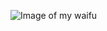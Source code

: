 ![Image of my waifu](https://images-wixmp-ed30a86b8c4ca887773594c2.wixmp.com/f/26f04d67-0e0d-4375-93e7-82c9cfc22b80/dcyji16-1e3f53f4-115e-4c8a-babf-fd86888e9c6b.png/v1/fill/w_750,h_1066,strp/nakano_miku_render___anime_render_by_niktushi_dcyji16-pre.png?token=eyJ0eXAiOiJKV1QiLCJhbGciOiJIUzI1NiJ9.eyJzdWIiOiJ1cm46YXBwOjdlMGQxODg5ODIyNjQzNzNhNWYwZDQxNWVhMGQyNmUwIiwiaXNzIjoidXJuOmFwcDo3ZTBkMTg4OTgyMjY0MzczYTVmMGQ0MTVlYTBkMjZlMCIsIm9iaiI6W1t7ImhlaWdodCI6Ijw9MTI4MCIsInBhdGgiOiJcL2ZcLzI2ZjA0ZDY3LTBlMGQtNDM3NS05M2U3LTgyYzljZmMyMmI4MFwvZGN5amkxNi0xZTNmNTNmNC0xMTVlLTRjOGEtYmFiZi1mZDg2ODg4ZTljNmIucG5nIiwid2lkdGgiOiI8PTkwMCJ9XV0sImF1ZCI6WyJ1cm46c2VydmljZTppbWFnZS5vcGVyYXRpb25zIl19.LyrMTATOtjZJ89ryUUaUmDDY2xGtX01_dAdPLQfOADw)
